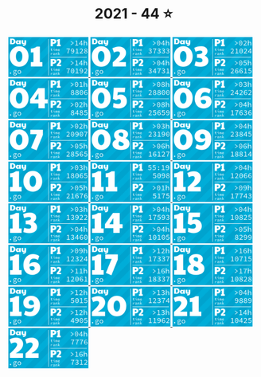 <!-- AOC TILES BEGIN -->
<h1 align="center">
  2021 - 44 ⭐
</h1>
<a href="2021\01\01.go">
  <img src="Media\2021\01.png" width="161px">
</a>
<a href="2021\02\02.go">
  <img src="Media\2021\02.png" width="161px">
</a>
<a href="2021\03\03.go">
  <img src="Media\2021\03.png" width="161px">
</a>
<a href="2021\04\04.go">
  <img src="Media\2021\04.png" width="161px">
</a>
<a href="2021\05\05.go">
  <img src="Media\2021\05.png" width="161px">
</a>
<a href="2021\06\06.go">
  <img src="Media\2021\06.png" width="161px">
</a>
<a href="2021\07\07.go">
  <img src="Media\2021\07.png" width="161px">
</a>
<a href="2021\08\08.go">
  <img src="Media\2021\08.png" width="161px">
</a>
<a href="2021\09\09.go">
  <img src="Media\2021\09.png" width="161px">
</a>
<a href="2021\10\10.go">
  <img src="Media\2021\10.png" width="161px">
</a>
<a href="2021\11\11.go">
  <img src="Media\2021\11.png" width="161px">
</a>
<a href="2021\12\12.go">
  <img src="Media\2021\12.png" width="161px">
</a>
<a href="2021\13\13.go">
  <img src="Media\2021\13.png" width="161px">
</a>
<a href="2021\14\14.go">
  <img src="Media\2021\14.png" width="161px">
</a>
<a href="2021\15\15.go">
  <img src="Media\2021\15.png" width="161px">
</a>
<a href="2021\16\16.go">
  <img src="Media\2021\16.png" width="161px">
</a>
<a href="2021\17\17.go">
  <img src="Media\2021\17.png" width="161px">
</a>
<a href="2021\18\18.go">
  <img src="Media\2021\18.png" width="161px">
</a>
<a href="2021\19\19.go">
  <img src="Media\2021\19.png" width="161px">
</a>
<a href="2021\20\20.go">
  <img src="Media\2021\20.png" width="161px">
</a>
<a href="2021\21\21.go">
  <img src="Media\2021\21.png" width="161px">
</a>
<a href="2021\22\22.go">
  <img src="Media\2021\22.png" width="161px">
</a>
<!-- AOC TILES END -->